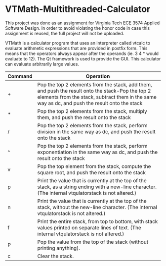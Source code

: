 # VTMath-Multithreaded-Calculator

This project was done as an assignment for Virginia Tech ECE 3574 Applied Software Design. In order to avoid violating the honor code in case this assignment is reused, the full project will not be uploaded.

VTMath is a calculator program that uses an interpreter called vtcalc to evaluate arithmetic expressions that are provided in postfix form. This means that the operators always appear after the operands (ie. 3 4 * would evaluate to 12). The Qt framework is used to provide the GUI. This calculator can evaluate arbitrarily large values.

Command | Operation
--------|----------
+|Pop the top 2 elements from the stack, add them, and push the result onto the stack-Pop the top 2 elements from the stack, subtract them in the same way as dc, and push the result onto the stack
\*|Pop the top 2 elements from the stack, multiply them, and push the result onto the stack
/|Pop the top 2 elements from the stack, perform division in the same way as dc, and push the result onto the stack
^|Pop the top 2 elements from the stack, perform exponentiation in the same way as dc, and push the result onto the stack
v|Pop the top element from the stack, compute the square root, and push the result onto the stack
p|Print the value that is currently at the top of the stack, as a string ending with a new-line character. (The internal vtqulatorstack is not altered.)
n|Print the value that is currently at the top of the stack, without the new-line character. (The internal vtqulatorstack is not altered.)
f|Print the entire stack, from top to bottom, with stack values printed on separate lines of text. (The internal vtqulatorstack is not altered.)
P|Pop the value from the top of the stack (without printing anything).
c|Clear the stack.
